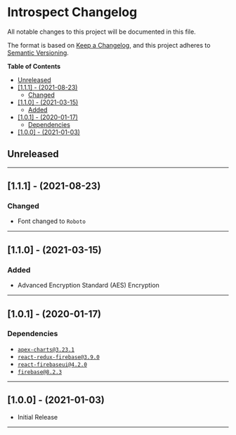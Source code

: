 # Introspect Changelog <!-- omit in toc -->

All notable changes to this project will be documented in this file.

The format is based on [Keep a Changelog](http://keepachangelog.com/), and this project adheres to [Semantic Versioning](https://semver.org/spec/v2.0.0.html).

**Table of Contents**

- [Unreleased](#unreleased)
- [[1.1.1] - (2021-08-23)](#111---2021-08-23)
  - [Changed](#changed)
- [[1.1.0] - (2021-03-15)](#110---2021-03-15)
  - [Added](#added)
- [[1.0.1] - (2020-01-17)](#101---2020-01-17)
  - [Dependencies](#dependencies)
- [[1.0.0] - (2021-01-03)](#100---2021-01-03)

## Unreleased

---

## [1.1.1] - (2021-08-23)

### Changed

- Font changed to `Roboto`

---

## [1.1.0] - (2021-03-15)

### Added

- Advanced Encryption Standard (AES) Encryption

---

## [1.0.1] - (2020-01-17)

### Dependencies

- [`apex-charts@3.23.1`](https://github.com/YashTotale/introspect/pull/11/commits/99c8c2845c4644b2f1edde919317c77b193acbb1)
- [`react-redux-firebase@3.9.0`](https://github.com/YashTotale/introspect/pull/17/commits/33418abce2e1b0912b1758dbebb19203ba3c72cc)
- [`react-firebaseui@4.2.0`](https://github.com/YashTotale/introspect/pull/23/commits/cb84ee5f4847816241024c5adf97152405586595)
- [`firebase@8.2.3`](https://github.com/YashTotale/introspect/pull/25/commits/539b9564f1f2a0e5f7150e27a9849f27d0cb68f2)

---

## [1.0.0] - (2021-01-03)

- Initial Release

---
